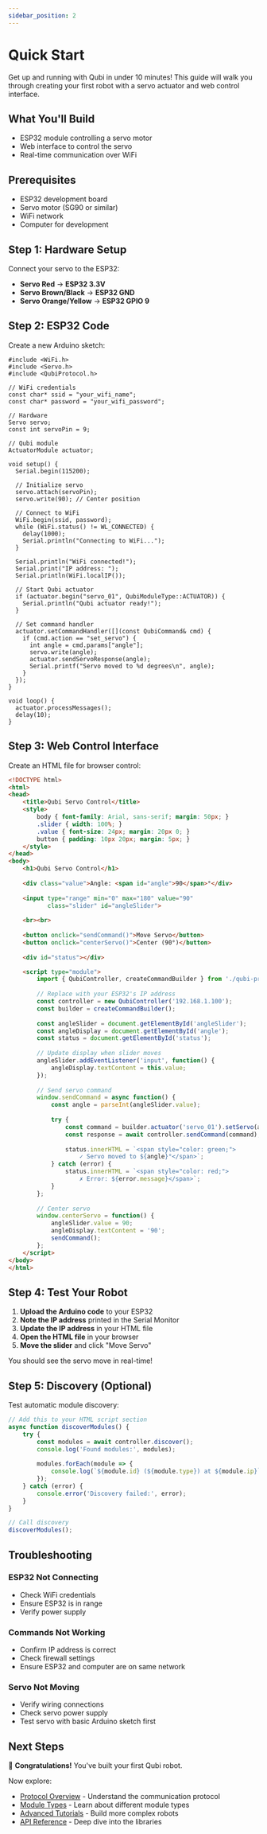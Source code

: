 ```yaml
---
sidebar_position: 2
---
```


# Quick Start

Get up and running with Qubi in under 10 minutes! This guide will walk you through creating your first robot with a servo actuator and web control interface.

## What You'll Build

- ESP32 module controlling a servo motor
- Web interface to control the servo
- Real-time communication over WiFi

## Prerequisites

- ESP32 development board
- Servo motor (SG90 or similar)
- WiFi network
- Computer for development

## Step 1: Hardware Setup

Connect your servo to the ESP32:

- **Servo Red** → **ESP32 3.3V**
- **Servo Brown/Black** → **ESP32 GND**  
- **Servo Orange/Yellow** → **ESP32 GPIO 9**

## Step 2: ESP32 Code

Create a new Arduino sketch:

```arduino
#include <WiFi.h>
#include <Servo.h>
#include <QubiProtocol.h>

// WiFi credentials
const char* ssid = "your_wifi_name";
const char* password = "your_wifi_password";

// Hardware
Servo servo;
const int servoPin = 9;

// Qubi module
ActuatorModule actuator;

void setup() {
  Serial.begin(115200);
  
  // Initialize servo
  servo.attach(servoPin);
  servo.write(90); // Center position
  
  // Connect to WiFi
  WiFi.begin(ssid, password);
  while (WiFi.status() != WL_CONNECTED) {
    delay(1000);
    Serial.println("Connecting to WiFi...");
  }
  
  Serial.println("WiFi connected!");
  Serial.print("IP address: ");
  Serial.println(WiFi.localIP());
  
  // Start Qubi actuator
  if (actuator.begin("servo_01", QubiModuleType::ACTUATOR)) {
    Serial.println("Qubi actuator ready!");
  }
  
  // Set command handler
  actuator.setCommandHandler([](const QubiCommand& cmd) {
    if (cmd.action == "set_servo") {
      int angle = cmd.params["angle"];
      servo.write(angle);
      actuator.sendServoResponse(angle);
      Serial.printf("Servo moved to %d degrees\n", angle);
    }
  });
}

void loop() {
  actuator.processMessages();
  delay(10);
}
```

## Step 3: Web Control Interface

Create an HTML file for browser control:

```html
<!DOCTYPE html>
<html>
<head>
    <title>Qubi Servo Control</title>
    <style>
        body { font-family: Arial, sans-serif; margin: 50px; }
        .slider { width: 100%; }
        .value { font-size: 24px; margin: 20px 0; }
        button { padding: 10px 20px; margin: 5px; }
    </style>
</head>
<body>
    <h1>Qubi Servo Control</h1>
    
    <div class="value">Angle: <span id="angle">90</span>°</div>
    
    <input type="range" min="0" max="180" value="90" 
           class="slider" id="angleSlider">
    
    <br><br>
    
    <button onclick="sendCommand()">Move Servo</button>
    <button onclick="centerServo()">Center (90°)</button>
    
    <div id="status"></div>

    <script type="module">
        import { QubiController, createCommandBuilder } from './qubi-protocol.js';
        
        // Replace with your ESP32's IP address
        const controller = new QubiController('192.168.1.100');
        const builder = createCommandBuilder();
        
        const angleSlider = document.getElementById('angleSlider');
        const angleDisplay = document.getElementById('angle');
        const status = document.getElementById('status');
        
        // Update display when slider moves
        angleSlider.addEventListener('input', function() {
            angleDisplay.textContent = this.value;
        });
        
        // Send servo command
        window.sendCommand = async function() {
            const angle = parseInt(angleSlider.value);
            
            try {
                const command = builder.actuator('servo_01').setServo(angle);
                const response = await controller.sendCommand(command);
                
                status.innerHTML = `<span style="color: green;">
                    ✓ Servo moved to ${angle}°</span>`;
            } catch (error) {
                status.innerHTML = `<span style="color: red;">
                    ✗ Error: ${error.message}</span>`;
            }
        };
        
        // Center servo
        window.centerServo = function() {
            angleSlider.value = 90;
            angleDisplay.textContent = '90';
            sendCommand();
        };
    </script>
</body>
</html>
```

## Step 4: Test Your Robot

1. **Upload the Arduino code** to your ESP32
2. **Note the IP address** printed in the Serial Monitor
3. **Update the IP address** in your HTML file
4. **Open the HTML file** in your browser
5. **Move the slider** and click "Move Servo"

You should see the servo move in real-time!

## Step 5: Discovery (Optional)

Test automatic module discovery:

```javascript
// Add this to your HTML script section
async function discoverModules() {
    try {
        const modules = await controller.discover();
        console.log('Found modules:', modules);
        
        modules.forEach(module => {
            console.log(`${module.id} (${module.type}) at ${module.ip}`);
        });
    } catch (error) {
        console.error('Discovery failed:', error);
    }
}

// Call discovery
discoverModules();
```

## Troubleshooting

### ESP32 Not Connecting
- Check WiFi credentials
- Ensure ESP32 is in range
- Verify power supply

### Commands Not Working
- Confirm IP address is correct
- Check firewall settings
- Ensure ESP32 and computer are on same network

### Servo Not Moving
- Verify wiring connections
- Check servo power supply
- Test servo with basic Arduino sketch first

## Next Steps

🎉 **Congratulations!** You've built your first Qubi robot. 

Now explore:
- [Protocol Overview](../protocol/overview.md) - Understand the communication protocol
- [Module Types](../modules/actuator.md) - Learn about different module types  
- [Advanced Tutorials](../tutorials/custom-module.md) - Build more complex robots
- [API Reference](../api-reference/arduino.md) - Deep dive into the libraries
